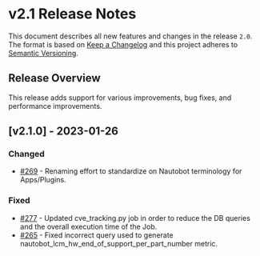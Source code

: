 # v2.1 Release Notes

This document describes all new features and changes in the release `2.0`. The format is based on [Keep a Changelog](https://keepachangelog.com/en/1.0.0/) and this project adheres to [Semantic Versioning](https://semver.org/spec/v2.0.0.html).

## Release Overview

This release adds support for various improvements, bug fixes, and performance improvements.

## [v2.1.0] - 2023-01-26

### Changed
- [#269](https://github.com/nautobot/nautobot-app-device-lifecycle-mgmt/pull/269) - Renaming effort to standardize on Nautobot terminology for Apps/Plugins.

### Fixed
- [#277](https://github.com/nautobot/nautobot-app-device-lifecycle-mgmt/pull/277) - Updated cve_tracking.py job in order to reduce the DB queries and the overall execution time of the Job. 
- [#265](https://github.com/nautobot/nautobot-app-device-lifecycle-mgmt/pull/265) - Fixed incorrect query used to generate nautobot_lcm_hw_end_of_support_per_part_number metric.
